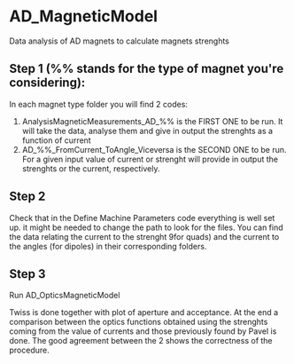 # AD_MagneticModel
Data analysis of AD magnets to calculate magnets strenghts


## Step 1 (%% stands for the type of magnet you're considering):
In each magnet type folder you will find 2 codes:
  1) AnalysisMagneticMeasurements_AD_%% is the FIRST ONE to be run. It will take the data, analyse them and give in output the strenghts as a function of current
  2)  AD_%%_FromCurrent_ToAngle_Viceversa is the SECOND ONE to be run. For a given input value of current or strenght will provide in output the strenghts or the current, respectively.

## Step 2
Check that in the Define Machine Parameters code everything is well set up.
it might be needed to change the path to look for the files.
You can find the data relating the current to the strenght 9for quads) and the current to the angles (for dipoles) in their corresponding folders.

## Step 3
Run AD_OpticsMagneticModel

Twiss is done together with plot of aperture and acceptance.
At the end a comparison between the optics functions obtained using the strenghts coming from the value of currents and those previously found by Pavel is done.
The good agreement between the 2 shows the correctness of the procedure.
